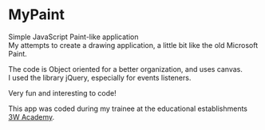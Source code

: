 # MyPaint
Simple JavaScript Paint-like application  
My attempts to create a drawing application, a little bit like the old Microsoft Paint.  

The code is Object oriented for a better organization, and uses canvas.  
I used the library jQuery, especially for events listeners.  

Very fun and interesting to code!  

This app was coded during my trainee at the educational establishments [3W Academy](https://3wa.fr/).
